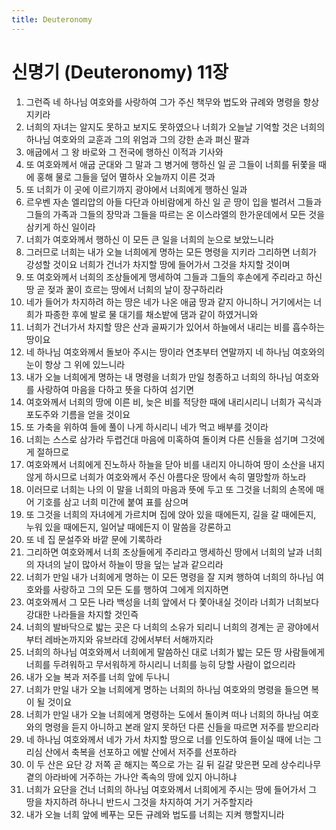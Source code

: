 ```yaml
---
title: Deuteronomy
---
```


# 신명기 (Deuteronomy) 11장
1. 그런즉 네 하나님 여호와를 사랑하여 그가 주신 책무와 법도와 규례와 명령을 항상 지키라
1. 너희의 자녀는 알지도 못하고 보지도 못하였으나 너희가 오늘날 기억할 것은 너희의 하나님 여호와의 교훈과 그의 위엄과 그의 강한 손과 펴신 팔과
1. 애굽에서 그 왕 바로와 그 전국에 행하신 이적과 기사와
1. 또 여호와께서 애굽 군대와 그 말과 그 병거에 행하신 일 곧 그들이 너희를 뒤쫓을 때에 홍해 물로 그들을 덮어 멸하사 오늘까지 이른 것과
1. 또 너희가 이 곳에 이르기까지 광야에서 너희에게 행하신 일과
1. 르우벤 자손 엘리압의 아들 다단과 아비람에게 하신 일 곧 땅이 입을 벌려서 그들과 그들의 가족과 그들의 장막과 그들을 따르는 온 이스라엘의 한가운데에서 모든 것을 삼키게 하신 일이라
1. 너희가 여호와께서 행하신 이 모든 큰 일을 너희의 눈으로 보았느니라
1. 그러므로 너희는 내가 오늘 너희에게 명하는 모든 명령을 지키라 그리하면 너희가 강성할 것이요 너희가 건너가 차지할 땅에 들어가서 그것을 차지할 것이며
1. 또 여호와께서 너희의 조상들에게 맹세하여 그들과 그들의 후손에게 주리라고 하신 땅 곧 젖과 꿀이 흐르는 땅에서 너희의 날이 장구하리라
1. 네가 들어가 차지하려 하는 땅은 네가 나온 애굽 땅과 같지 아니하니 거기에서는 너희가 파종한 후에 발로 물 대기를 채소밭에 댐과 같이 하였거니와
1. 너희가 건너가서 차지할 땅은 산과 골짜기가 있어서 하늘에서 내리는 비를 흡수하는 땅이요
1. 네 하나님 여호와께서 돌보아 주시는 땅이라 연초부터 연말까지 네 하나님 여호와의 눈이 항상 그 위에 있느니라
1. 내가 오늘 너희에게 명하는 내 명령을 너희가 만일 청종하고 너희의 하나님 여호와를 사랑하여 마음을 다하고 뜻을 다하여 섬기면
1. 여호와께서 너희의 땅에 이른 비, 늦은 비를 적당한 때에 내리시리니 너희가 곡식과 포도주와 기름을 얻을 것이요
1. 또 가축을 위하여 들에 풀이 나게 하시리니 네가 먹고 배부를 것이라
1. 너희는 스스로 삼가라 두렵건대 마음에 미혹하여 돌이켜 다른 신들을 섬기며 그것에게 절하므로
1. 여호와께서 너희에게 진노하사 하늘을 닫아 비를 내리지 아니하여 땅이 소산을 내지 않게 하시므로 너희가 여호와께서 주신 아름다운 땅에서 속히 멸망할까 하노라
1. 이러므로 너희는 나의 이 말을 너희의 마음과 뜻에 두고 또 그것을 너희의 손목에 매어 기호를 삼고 너희 미간에 붙여 표를 삼으며
1. 또 그것을 너희의 자녀에게 가르치며 집에 앉아 있을 때에든지, 길을 갈 때에든지, 누워 있을 때에든지, 일어날 때에든지 이 말씀을 강론하고
1. 또 네 집 문설주와 바깥 문에 기록하라
1. 그리하면 여호와께서 너희 조상들에게 주리라고 맹세하신 땅에서 너희의 날과 너희의 자녀의 날이 많아서 하늘이 땅을 덮는 날과 같으리라
1. 너희가 만일 내가 너희에게 명하는 이 모든 명령을 잘 지켜 행하여 너희의 하나님 여호와를 사랑하고 그의 모든 도를 행하여 그에게 의지하면
1. 여호와께서 그 모든 나라 백성을 너희 앞에서 다 쫓아내실 것이라 너희가 너희보다 강대한 나라들을 차지할 것인즉
1. 너희의 발바닥으로 밟는 곳은 다 너희의 소유가 되리니 너희의 경계는 곧 광야에서부터 레바논까지와 유브라데 강에서부터 서해까지라
1. 너희의 하나님 여호와께서 너희에게 말씀하신 대로 너희가 밟는 모든 땅 사람들에게 너희를 두려워하고 무서워하게 하시리니 너희를 능히 당할 사람이 없으리라
1. 내가 오늘 복과 저주를 너희 앞에 두나니
1. 너희가 만일 내가 오늘 너희에게 명하는 너희의 하나님 여호와의 명령을 들으면 복이 될 것이요
1. 너희가 만일 내가 오늘 너희에게 명령하는 도에서 돌이켜 떠나 너희의 하나님 여호와의 명령을 듣지 아니하고 본래 알지 못하던 다른 신들을 따르면 저주를 받으리라
1. 네 하나님 여호와께서 네가 가서 차지할 땅으로 너를 인도하여 들이실 때에 너는 그리심 산에서 축복을 선포하고 에발 산에서 저주를 선포하라
1. 이 두 산은 요단 강 저쪽 곧 해지는 쪽으로 가는 길 뒤 길갈 맞은편 모레 상수리나무 곁의 아라바에 거주하는 가나안 족속의 땅에 있지 아니하냐
1. 너희가 요단을 건너 너희의 하나님 여호와께서 너희에게 주시는 땅에 들어가서 그 땅을 차지하려 하나니 반드시 그것을 차지하여 거기 거주할지라
1. 내가 오늘 너희 앞에 베푸는 모든 규례와 법도를 너희는 지켜 행할지니라